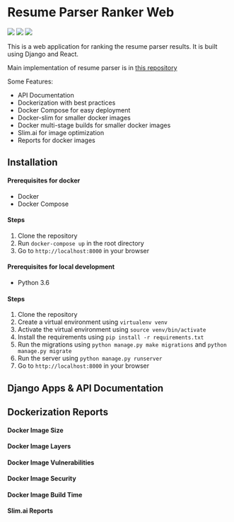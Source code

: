 # Resume Parser Ranker Web

<img src="https://img.shields.io/static/v1?label=Docker&message=Compose&color=PURPLE"/> <img src="https://img.shields.io/static/v1?label=Slim.ai&message=Reports&color=YELLOW"/> <img src="https://img.shields.io/static/v1?label=Docker&message=Slim&color=YELLOW"/>



This is a web application for ranking the resume parser results. It is built using Django and React.

Main implementation of resume parser is in [this repository](https://github.com/gamingflexer/resume-parser-ranker)

Some Features:
- API Documentation
- Dockerization with best practices 
- Docker Compose for easy deployment
- Docker-slim for smaller docker images
- Docker multi-stage builds for smaller docker images
- Slim.ai for image optimization
- Reports for docker images

## Installation

#### Prerequisites for docker

- Docker
- Docker Compose

#### Steps

1. Clone the repository
2. Run `docker-compose up` in the root directory
3. Go to `http://localhost:8000` in your browser

#### Prerequisites for local development

- Python 3.6

#### Steps

1. Clone the repository
2. Create a virtual environment using `virtualenv venv`
3. Activate the virtual environment using `source venv/bin/activate`
4. Install the requirements using `pip install -r requirements.txt`
5. Run the migrations using `python manage.py make migrations` and `python manage.py migrate`
6. Run the server using `python manage.py runserver`
7. Go to `http://localhost:8000` in your browser

## Django Apps & API Documentation

## Dockerization Reports

#### Docker Image Size

#### Docker Image Layers

#### Docker Image Vulnerabilities

#### Docker Image Security

#### Docker Image Build Time

#### Slim.ai Reports